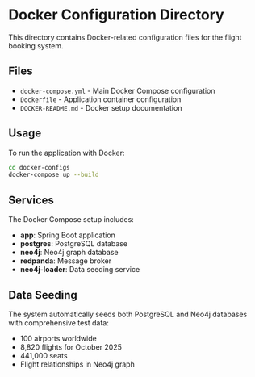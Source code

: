 # Docker Configuration Directory

This directory contains Docker-related configuration files for the flight booking system.

## Files

- `docker-compose.yml` - Main Docker Compose configuration
- `Dockerfile` - Application container configuration
- `DOCKER-README.md` - Docker setup documentation

## Usage

To run the application with Docker:

```bash
cd docker-configs
docker-compose up --build
```

## Services

The Docker Compose setup includes:
- **app**: Spring Boot application
- **postgres**: PostgreSQL database
- **neo4j**: Neo4j graph database
- **redpanda**: Message broker
- **neo4j-loader**: Data seeding service

## Data Seeding

The system automatically seeds both PostgreSQL and Neo4j databases with comprehensive test data:
- 100 airports worldwide
- 8,820 flights for October 2025
- 441,000 seats
- Flight relationships in Neo4j graph
